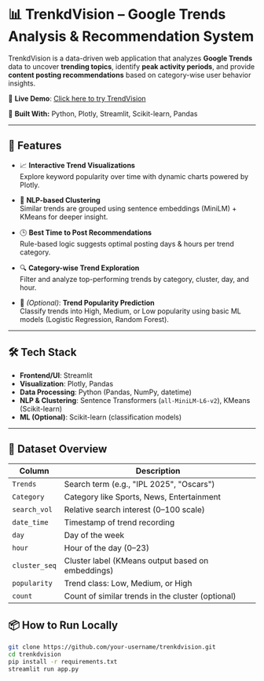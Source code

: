 # 📊 TrenkdVision – Google Trends Analysis & Recommendation System

TrenkdVision is a data-driven web application that analyzes **Google Trends** data to uncover **trending topics**, identify **peak activity periods**, and provide **content posting recommendations** based on category-wise user behavior insights.

🔗 **Live Demo**: [Click here to try TrendVision](https://trendvision.streamlit.app)

🧠 **Built With:** Python, Plotly, Streamlit, Scikit-learn, Pandas

---

## 🚀 Features

- 📈 **Interactive Trend Visualizations**  
  Explore keyword popularity over time with dynamic charts powered by Plotly.

- 🧠 **NLP-based Clustering**  
  Similar trends are grouped using sentence embeddings (MiniLM) + KMeans for deeper insight.

- 🕒 **Best Time to Post Recommendations**  
  Rule-based logic suggests optimal posting days & hours per trend category.

- 🔍 **Category-wise Trend Exploration**  
  Filter and analyze top-performing trends by category, cluster, day, and hour.

- 🤖 *(Optional)*: **Trend Popularity Prediction**  
  Classify trends into High, Medium, or Low popularity using basic ML models (Logistic Regression, Random Forest).

---

## 🛠️ Tech Stack

- **Frontend/UI**: Streamlit  
- **Visualization**: Plotly, Pandas  
- **Data Processing**: Python (Pandas, NumPy, datetime)  
- **NLP & Clustering**: Sentence Transformers (`all-MiniLM-L6-v2`), KMeans (Scikit-learn)  
- **ML (Optional)**: Scikit-learn (classification models)

---

## 📁 Dataset Overview

| Column         | Description                                                    |
|----------------|----------------------------------------------------------------|
| `Trends`       | Search term (e.g., "IPL 2025", "Oscars")                       |
| `Category`     | Category like Sports, News, Entertainment                      |
| `search_vol`   | Relative search interest (0–100 scale)                         |
| `date_time`    | Timestamp of trend recording                                   |
| `day`          | Day of the week                                                |
| `hour`         | Hour of the day (0–23)                                         |
| `cluster_seq`  | Cluster label (KMeans output based on embeddings)              |
| `popularity`   | Trend class: Low, Medium, or High                              |
| `count`        | Count of similar trends in the cluster (optional)              |


## 📦 How to Run Locally

```bash
git clone https://github.com/your-username/trenkdvision.git
cd trenkdvision
pip install -r requirements.txt
streamlit run app.py
